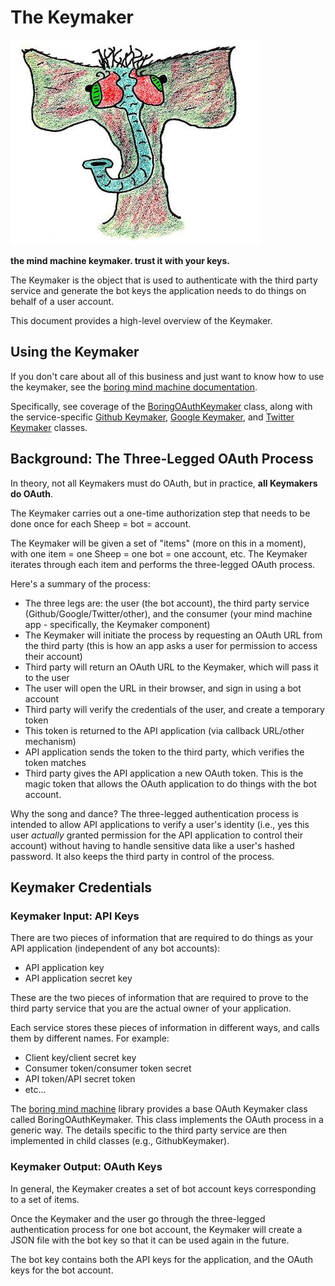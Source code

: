 # The Keymaker

![the keymaker](img/keymaker.jpg)

**the mind machine keymaker. trust it with your keys.**

The Keymaker is the object that is used to authenticate with the third party
service and generate the bot keys the application needs to do things on behalf
of a user account.

This document provides a high-level overview of the Keymaker.


## Using the Keymaker

If you don't care about all of this business and just want to know
how to use the keymaker, see the [boring mind machine
documentation](https://pages.charlesreid1.com/boring-mind-machine).

Specifically, see coverage of the 
[BoringOAuthKeymaker](https://pages.charlesreid1.com/boring-mind-machine/bmm_keymaker/)
class, along with the service-specific
[Github Keymaker](https://pages.charlesreid1.com/boring-mind-machine/bmm_keymaker_github/),
[Google Keymaker](https://pages.charlesreid1.com/boring-mind-machine/bmm_keymaker_google/), and 
[Twitter Keymaker](https://pages.charlesreid1.com/boring-mind-machine/bmm_keymaker_twitter/)
classes.


## Background: The Three-Legged OAuth Process

In theory, not all Keymakers must do OAuth, but in practice,
**all Keymakers do OAuth**.

The Keymaker carries out a one-time authorization step that needs to 
be done once for each Sheep = bot = account.

The Keymaker will be given a set of "items" (more on this in a moment), with one
item = one Sheep = one bot = one account, etc.  The Keymaker iterates through
each item and performs the three-legged OAuth process.

Here's a summary of the process:

* The three legs are: the user (the bot account), the third party service (Github/Google/Twitter/other), and the consumer 
    (your mind machine app - specifically, the Keymaker component)
* The Keymaker will initiate the process by requesting an OAuth URL from the third party
    (this is how an app asks a user for permission to access their account)
* Third party will return an OAuth URL to the Keymaker, which will pass it to the user
* The user will open the URL in their browser, and sign in using a bot account
* Third party will verify the credentials of the user, and create a temporary token
* This token is returned to the API application (via callback URL/other mechanism)
* API application sends the token to the third party, which verifies the token matches
* Third party gives the API application a new OAuth token. This is the magic token
    that allows the OAuth application to do things with the bot account.

Why the song and dance? The three-legged authentication process is intended to 
allow API applications to verify a user's identity (i.e., yes this user _actually_ granted
permission for the API application to control their account) without having to handle
sensitive data like a user's hashed password. It also keeps the third party in
control of the process.


## Keymaker Credentials

### Keymaker Input: API Keys

There are two pieces of information that are required
to do things as your API application (independent of any
bot accounts):

* API application key
* API application secret key

These are the two pieces of information that are required to prove
to the third party service that you are the actual owner of your
application.

Each service stores these pieces of information in different ways,
and calls them by different names. For example:

* Client key/client secret key
* Consumer token/consumer token secret
* API token/API secret token
* etc...

The [boring mind machine](https://pages.charlesreid1.com/boring-mind-machine)
library provides a base OAuth Keymaker class
called BoringOAuthKeymaker. This class implements
the OAuth process in a generic way. The details
specific to the third party service are then implemented
in child classes (e.g., GithubKeymaker).


### Keymaker Output: OAuth Keys

In general, the Keymaker creates a set of bot account keys
corresponding to a set of items.

Once the Keymaker and the user go through the three-legged
authentication process for one bot account, the Keymaker
will create a JSON file with the bot key so that it can
be used again in the future.

The bot key contains both the API keys for the application,
and the OAuth keys for the bot account.



